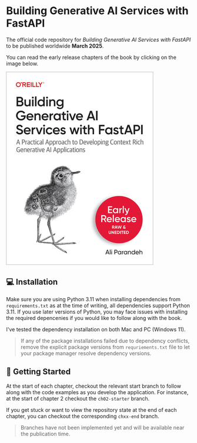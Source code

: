 # Building Generative AI Services with FastAPI
The official code repository for *Building Generative AI Services with FastAPI* to be published worldwide **March 2025**.   

You can read the early release chapters of the book by clicking on the image below.

[<img alt="Building Generative AI Services with FastAPI (O'Reilly)" src="images/book.jpg" />](https://learning.oreilly.com/library/view/building-generative-ai/9781098160296/)

## 💻 Installation 

Make sure you are using Python 3.11 when installing dependencies from `requirements.txt` as at the time of writing,
all dependencies support Python 3.11. 
If you use later versions of Python, you may face issues with installing the required depencenies if you would like to follow along with the book.

I've tested the dependency installation on both Mac and PC (Windows 11).

> If any of the package installations failed due to dependency conflicts, remove the explicit package versions from `requriements.txt` file to let your package manager resolve dependency versions.


## 🚀 Getting Started

At the start of each chapter, checkout the relevant start branch to follow along with the code examples as you develop the application.
For instance, at the start of chapter 2 checkout the `ch02-starter` branch. 

If you get stuck or want to view the repository state at the end of each chapter, you can checkout the corresponding `chxx-end` branch.

> Branches have not been implemented yet and will be available near the publication time.


